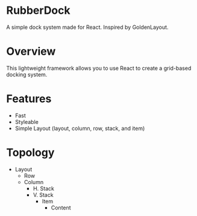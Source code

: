 # RubberDock
A simple dock system made for React. Inspired by GoldenLayout.

# Overview
This lightweight framework allows you to use React to create a grid-based docking system.

# Features
* Fast
* Styleable
* Simple Layout (layout, column, row, stack, and item)

# Topology
* Layout
  * Row
  * Column
    * H. Stack
    * V. Stack
      * Item
        * Content
